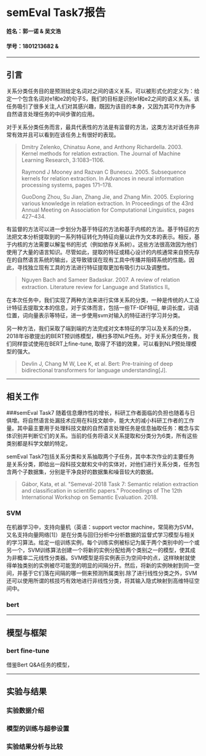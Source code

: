 # semEval Task7报告

#### 姓名：郭一诺 & 吴文浩

#### 学号：1801213682 &

----

## 引言

关系分类任务目的是预测给定名词对之间的语义关系，可以被形式化的定义为：给定一个包含名词对e1和e2的句子S，我们的目标是识别e1和e2之间的语义关系。该任务吸引了很多关注,人们对其感兴趣，既因为该目的本身，又因为其可作为许多自然语言处理任务的中间步骤的应用。

对于关系分类任务而言，最具代表性的方法是有监督的方法，这类方法对该任务非常有效并且可以看到在该任务上有很好的表现。

> Dmitry Zelenko, Chinatsu Aone, and Anthony Richardella. 2003. Kernel methods for relation extraction. The
> Journal of Machine Learning Research, 3:1083–1106.
>
> Raymond J Mooney and Razvan C Bunescu. 2005. Subsequence kernels for relation extraction. In Advances in
> neural information processing systems, pages 171–178.
>
> GuoDong Zhou, Su Jian, Zhang Jie, and Zhang Min. 2005. Exploring various knowledge in relation extraction.
> In Proceedings of the 43rd Annual Meeting on Association for Computational Linguistics, pages 427–434.

有监督的方法可以进一步划分为基于特征的方法和基于内核的方法。基于特征的方法把文本分析提取到的一系列特征转化为特征向量以此作为文本的表示。相反，基于内核的方法需要以解玺书的形式（例如依存关系树）。这些方法很高效因为他们使用了大量的语言知识。尽管如此，提取的特征或精心设计的内核通常来自预先存在的自然语言系统的输出，这导致错误在现有工具中传播并阻碍系统的性能。因此，寻找独立现有工具的方法进行特征提取更加有吸引力以及调整性。

> Nguyen Bach and Sameer Badaskar. 2007. A review of relation extraction. Literature review for Language and
> Statistics II。

在本次任务中，我们实现了两种方法来进行实体关系的分类，一种是传统的人工设计特征去提取文本的信息，对于实体而言，包括一些TF-IDF特征, 单词长度，词语位置，词向量表示等特征，进一步使用svm对输入的特征进行学习并分类。

另一种方法，我们采取了端到端的方法完成对文本特征的学习以及关系的分类，2018年谷歌提出的BERT预训练模型，横扫多项NLP任务。对于关系分类任务，我们同样尝试使用在BERT上fine-tune, 取得了不错的效果，可以看到NLP预处理模型的强大。

> Devlin J, Chang M W, Lee K, et al. Bert: Pre-training of deep bidirectional transformers for language understanding[J].

-----

## 相关工作
###semEval Task7
随着信息爆炸性的增长，科研工作者面临的负担也随着与日俱增。将自然语言处漏技术应用在科技文献中，能大大的减小科研工作者的工作量。其中最主要用于处理科技文献的自然语言处理任务是信息抽取任务：概念与实体识别并判断它们的关系。当前的任务将语义关系提取和分类分为6类，所有这些类别都是科学文献的特定。

semEval Task7包括关系分类和关系抽取两个子任务，其中本次作业的主要任务是关系分类，即给出一段科技文献和文中的实体对，对他们进行关系分类，任务包含两个子数据集，分别是干净良好的数据集和噪音较大的数据。

>Gábor, Kata, et al. "Semeval-2018 Task 7: Semantic relation extraction and classification in scientific papers." Proceedings of The 12th International Workshop on Semantic Evaluation. 2018.

### SVM
在机器学习中，支持向量机（英语：support vector machine，常简称为SVM，又名支持向量网络[1]）是在分类与回归分析中分析数据的监督式学习模型与相关的学习算法。给定一组训练实例，每个训练实例被标记为属于两个类别中的一个或另一个，SVM训练算法创建一个将新的实例分配给两个类别之一的模型，使其成为非概率二元线性分类器。SVM模型是将实例表示为空间中的点，这样映射就使得单独类别的实例被尽可能宽的明显的间隔分开。然后，将新的实例映射到同一空间，并基于它们落在间隔的哪一侧来预测所属类别.除了进行线性分类之外，SVM还可以使用所谓的核技巧有效地进行非线性分类，将其输入隐式映射到高维特征空间中。


### bert





---

## 模型与框架

### bert fine-tune

借鉴Bert Q&A任务的模型，



----

## 实验与结果

### 实验数据介绍

### 模型的训练与超参设置

### 实验结果分析与比较
